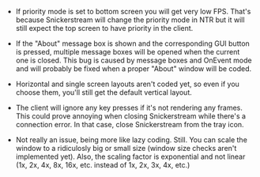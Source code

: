 - If priority mode is set to bottom screen you will get very low FPS. That's because
Snickerstream will change the priority mode in NTR but it will still expect the top
screen to have priority in the client.


- If the "About" message box is shown and the corresponding GUI button is pressed,
multiple message boxes will be opened when the current one is closed. This bug is
caused by message boxes and OnEvent mode and will probably be fixed when a proper
"About" window will be coded.


- Horizontal and single screen layouts aren't coded yet, so even if you choose
them, you'll still get the default vertical layout.


- The client will ignore any key presses if it's not rendering any frames. This
could prove annoying when closing Snickerstream while there's a connection error.
In that case, close Snickerstream from the tray icon.


- Not really an issue, being more like lazy coding. Still. You can scale the window
to a ridiculosly big or small size (window size checks aren't implemented yet). 
Also, the scaling factor is exponential and not linear (1x, 2x, 4x, 8x, 16x, etc.
instead of 1x, 2x, 3x, 4x, etc.)
